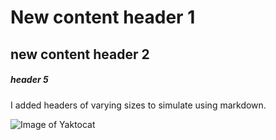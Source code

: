 # New content header 1
## new content header 2
##### header 5

I added headers of varying sizes to simulate using markdown.

![Image of Yaktocat](https://octodex.github.com/images/yaktocat.png)
